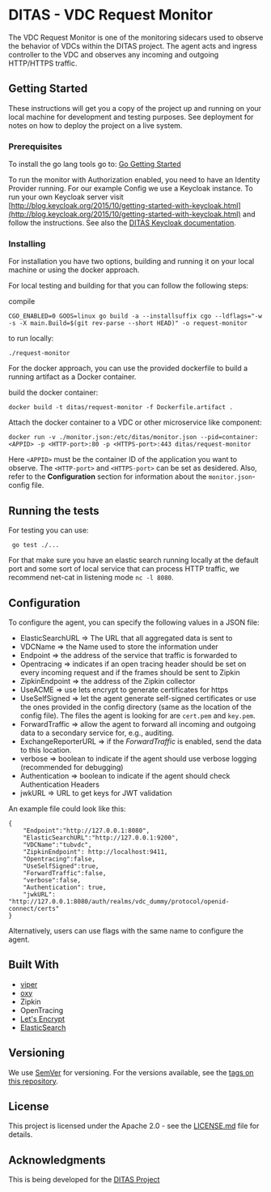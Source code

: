 # DITAS - VDC Request Monitor

The VDC Request Monitor is one of the monitoring sidecars used to observe the behavior of VDCs within the DITAS project. The agent acts and ingress controller to the VDC and observes any incoming and outgoing HTTP/HTTPS traffic.

## Getting Started

These instructions will get you a copy of the project up and running on your local machine for development and testing purposes. See deployment for notes on how to deploy the project on a live system.

### Prerequisites

To install the go lang tools go to: [Go Getting Started](https://golang.org/doc/install)


To run the monitor with Authorization enabled, you need to have an Identity Provider running.
For our example Config we use a Keycloak instance. To run your own Keycloak server visit [http://blog.keycloak.org/2015/10/getting-started-with-keycloak.html](http://blog.keycloak.org/2015/10/getting-started-with-keycloak.html) and follow the instructions. See also the [DITAS Keycloak documentation](https://docs.google.com/document/d/1wTUcJRKslYP0BC7gxxzftSbBO_ugsxPiB0W4wHTxr-k/edit?usp=sharing).


### Installing

For installation you have two options, building and running it on your local machine or using the docker approach.

For local testing and building for that you can follow the following steps:


compile
```
CGO_ENABLED=0 GOOS=linux go build -a --installsuffix cgo --ldflags="-w -s -X main.Build=$(git rev-parse --short HEAD)" -o request-monitor
```

to run locally:
```
./request-monitor
```

For the docker approach, you can use the provided dockerfile to build a running artifact as a Docker container.

build the docker container:
```
docker build -t ditas/request-monitor -f Dockerfile.artifact . 
```

Attach the docker container to a VDC or other microservice like component:
```
docker run -v ./monitor.json:/etc/ditas/monitor.json --pid=container:<APPID> -p <HTTP-port>:80 -p <HTTPS-port>:443 ditas/request-monitor
```
Here `<APPID>` must be the container ID of the application you want to observe. The `<HTTP-port>` and `<HTTPS-port>` can be set as desidered. Also, refer to the **Configuration** section for information about the `monitor.json`-config file.

## Running the tests

For testing you can use:
```
 go test ./...
```

For that make sure you have an elastic search running locally at the default port and some sort of local service that can process HTTP traffic, we recommend net-cat in listening mode `nc -l 8080`. 


## Configuration
To configure the agent, you can specify the following values in a JSON file:
 * ElasticSearchURL => The URL that all aggregated data is sent to
 * VDCName => the Name used to store the information under
 * Endpoint => the address of the service that traffic is forwarded to
 * Opentracing => indicates if an open tracing header should be set on every incoming request and if the frames should be sent to Zipkin
 * ZipkinEndpoint => the address of the Zipkin collector
 * UseACME => use lets encrypt to generate certificates for https
 * UseSelfSigned => let the agent generate self-signed certificates or use the ones provided in the config directory (same as the location of the config file). The files the agent is looking for are `cert.pem` and `key.pem`.
 * ForwardTraffic => allow the agent to forward all incoming and outgoing data to a secondary service for, e.g., auditing.
 * ExchangeReporterURL => if the *ForwardTraffic* is enabled, send the data to this location.
 * verbose => boolean to indicate if the agent should use verbose logging (recommended for debugging)
 * Authentication => boolean to indicate if the agent should check Authentication Headers
 * jwkURL => URL to get keys for JWT validation


An example file could look like this:
```
{
    "Endpoint":"http://127.0.0.1:8080",
    "ElasticSearchURL":"http://127.0.0.1:9200",
    "VDCName":"tubvdc",
    "ZipkinEndpoint": http://localhost:9411,
    "Opentracing":false,
    "UseSelfSigned":true,
    "ForwardTraffic":false,
    "verbose":false,
    "Authentication": true,
    "jwkURL": "http://127.0.0.1:8080/auth/realms/vdc_dummy/protocol/openid-connect/certs"
}
```

Alternatively, users can use flags with the same name to configure the agent.

## Built With

* [viper](https://github.com/spf13/viper)
* [oxy](https://github.com/vulcand/oxy)
* Zipkin
* OpenTracing
* [Let's Encrypt](golang.org/x/crypto/acme/autocert)
* [ElasticSearch](https://www.elastic.co/)

## Versioning

We use [SemVer](http://semver.org/) for versioning. For the versions available, see the [tags on this repository](https://github.com/your/project/tags). 

## License

This project is licensed under the Apache 2.0 - see the [LICENSE.md](LICENSE.md) file for details.

## Acknowledgments

This is being developed for the [DITAS Project](https://www.ditas-project.eu/)
